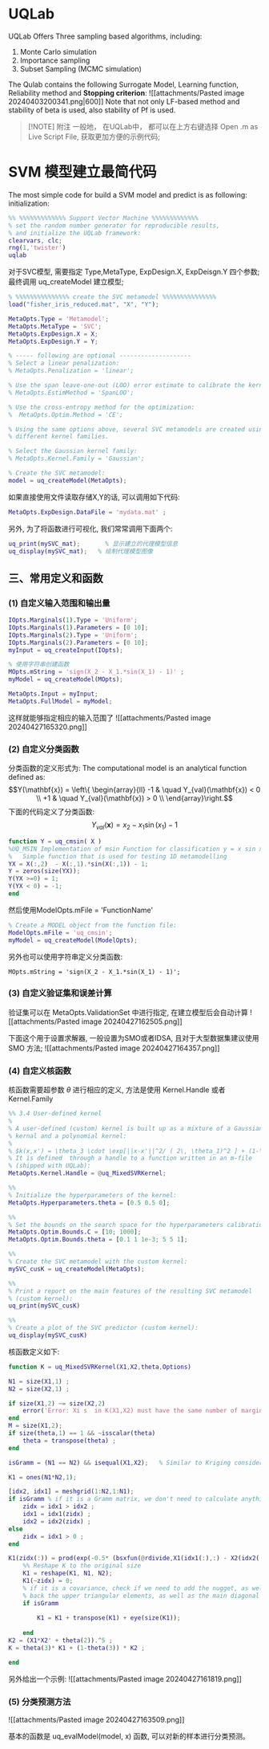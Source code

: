 # UQLab
UQLab Offers Three sampling based algorithms, including: 
1. Monte Carlo simulation 
2. Importance sampling 
3. Subset Sampling (MCMC simulation)

The Qulab contains the following Surrogate Model, Learning function, Reliability method and **Stopping criterion**:
![[attachments/Pasted image 20240403200341.png|600]]
Note that not only LF-based method and stability of beta is used, also stability of Pf is used. 


> [!NOTE] 附注
> 一般地， 在UQLab中， 都可以在上方右键选择 Open .m as Live Script File, 获取更加方便的示例代码;

# SVM 模型建立最简代码
The most simple code for build a SVM model and predict is as following:
initialization: 
```matlab
%% %%%%%%%%%%%%% Support Vector Machine %%%%%%%%%%%%% 
% set the random number generator for reproducible results,
% and initialize the UQLab framework:
clearvars, clc;
rng(1,'twister')
uqlab
```

对于SVC模型, 需要指定 Type,MetaType, ExpDesign.X, ExpDeisgn.Y 四个参数; 最终调用 uq_createModel 建立模型;
```matlab
% %%%%%%%%%%%%%%% create the SVC metamodel %%%%%%%%%%%%%%%
load("fisher_iris_reduced.mat", "X", "Y");

MetaOpts.Type = 'Metamodel';
MetaOpts.MetaType = 'SVC';
MetaOpts.ExpDesign.X = X;
MetaOpts.ExpDesign.Y = Y;

% ----- following are optional --------------------
% Select a linear penalization:
% MetaOpts.Penalization = 'linear';

% Use the span leave-one-out (LOO) error estimate to calibrate the kernel hyperparameters:
% MetaOpts.EstimMethod = 'SpanLOO';

% Use the cross-entropy method for the optimization:
%  MetaOpts.Optim.Method = 'CE';

% Using the same options above, several SVC metamodels are created using
% different kernel families.

% Select the Gaussian kernel family:
% MetaOpts.Kernel.Family = 'Gaussian';

% Create the SVC metamodel:
model = uq_createModel(MetaOpts);
```

如果直接使用文件读取存储X,Y的话, 可以调用如下代码:
```matlab
MetaOpts.ExpDesign.DataFile = 'mydata.mat' ;
```

另外, 为了将函数进行可视化, 我们常常调用下面两个:
```matlab
uq_print(mySVC_mat);       % 显示建立的代理模型信息
uq_display(mySVC_mat);   % 绘制代理模型图像
```

## 三、常用定义和函数
### (1) 自定义输入范围和输出量
```matlab
IOpts.Marginals(1).Type = 'Uniform';
IOpts.Marginals(1).Parameters = [0 10];
IOpts.Marginals(2).Type = 'Uniform';
IOpts.Marginals(2).Parameters = [0 10];
myInput = uq_createInput(IOpts);

% 使用字符串创建函数
MOpts.mString = 'sign(X_2 - X_1.*sin(X_1) - 1)' ;
myModel = uq_createModel(MOpts);

MetaOpts.Input = myInput;
MetaOpts.FullModel = myModel;
```

这样就能够指定相应的输入范围了
![[attachments/Pasted image 20240427165320.png]]

### (2) 自定义分类函数
分类函数的定义形式为:
The computational model is an analytical function defined as:
$$Y(\mathbf{x}) = \left\{ \begin{array}{ll}
  -1 & \quad Y_{val}(\mathbf{x}) < 0  \\
  +1 & \quad Y_{val}(\mathbf{x}) > 0 \\
\end{array}\right.$$
下面的代码定义了分类函数: 
$$Y_{val}(\mathbf{x}) = x_2 - x_1 \sin(x_1) - 1$$
```matlab
function Y = uq_cmsin( X )
%UQ_MSIN Implementation of msin Function for classification y = x sin x - 1
%   Simple function that is used for testing 1D metamodelling
YX = X(:,2)  - X(:,1).*sin(X(:,1)) - 1;
Y = zeros(size(YX));
Y(YX >=0) = 1;
Y(YX < 0) = -1;
end
```

然后使用ModelOpts.mFile = 'FunctionName'
```matlab
% Create a MODEL object from the function file:
ModelOpts.mFile = 'uq_cmsin';
myModel = uq_createModel(ModelOpts);
```

另外也可以使用字符串定义分类函数:
```
MOpts.mString = 'sign(X_2 - X_1.*sin(X_1) - 1)';
```

### (3) 自定义验证集和误差计算
验证集可以在 MetaOpts.ValidationSet 中进行指定, 在建立模型后会自动计算
![[attachments/Pasted image 20240427162505.png]]

下面这个用于设置求解器, 一般设置为SMO或者IDSA, 且对于大型数据集建议使用 SMO 方法;
![[attachments/Pasted image 20240427164357.png]]

### (4) 自定义核函数

核函数需要超参数 $\theta$ 进行相应的定义, 方法是使用 Kernel.Handle 或者 Kernel.Family 
```matlab fold
%% 3.4 User-defined kernel
%
% A user-defined (custom) kernel is built up as a mixture of a Gaussian
% kernal and a polynomial kernel:
%
% $k(x,x') = \theta_3 \cdot \exp[||x-x'||^2/ ( 2\, \theta_1)^2 ] + (1-\theta_3) \cdot (x \cdot x' + \theta_2 )^5$
% It is defined  through a handle to a function written in an m-file
% (shipped with UQLab):
MetaOpts.Kernel.Handle = @uq_MixedSVRKernel;

%% 
% Initialize the hyperparameters of the kernel:
MetaOpts.Hyperparameters.theta = [0.5 0.5 0];

%%
% Set the bounds on the search space for the hyperparameters calibration: 
MetaOpts.Optim.Bounds.C = [10; 1000];
MetaOpts.Optim.Bounds.theta = [0.1 1 1e-3; 5 5 1];

%%
% Create the SVC metamodel with the custom kernel:
mySVC_cusK = uq_createModel(MetaOpts);

%% 
% Print a report on the main features of the resulting SVC metamodel
% (custom kernel):
uq_print(mySVC_cusK)

%%
% Create a plot of the SVC predictor (custom kernel):
uq_display(mySVC_cusK)
```

核函数定义如下: 
```matlab fold title:核函数自定义示例
function K = uq_MixedSVRKernel(X1,X2,theta,Options)

N1 = size(X1,1) ;
N2 = size(X2,1) ;

if size(X1,2) ~= size(X2,2)
    error('Error: Xi s  in K(X1,X2) must have the same number of marginals!')
end
M = size(X1,2);
if size(theta,1) == 1 && ~isscalar(theta)
    theta = transpose(theta) ;
end

isGramm = (N1 == N2) && isequal(X1,X2);   % Similar to Kriging consider whther K is the Gramm matrix

K1 = ones(N1*N2,1);

[idx2, idx1] = meshgrid(1:N2,1:N1);
if isGramm % if it is a Gramm matrix, we don't need to calculate anything from the diagonal up
    zidx = idx1 > idx2 ;
    idx1 = idx1(zidx) ;
    idx2 = idx2(zidx) ;
else
    zidx = idx1 > 0 ;
end

K1(zidx(:)) = prod(exp(-0.5* (bsxfun(@rdivide,X1(idx1(:),:) - X2(idx2(:),:), theta(1))).^2 ), 2) ;
    %% Reshape K to the original size
    K1 = reshape(K1, N1, N2);
    K1(~zidx) = 0;
    % if it is a covariance, check if we need to add the nugget, as well as add
    % back the upper triangular elements, as well as the main diagonal
    if isGramm
        
        K1 = K1 + transpose(K1) + eye(size(K1));
        
    end
K2 = (X1*X2' + theta(2)).^5 ;
K = theta(3)* K1 + (1-theta(3)) * K2 ;

end
```

另外给出一个示例:
![[attachments/Pasted image 20240427161819.png]]

### (5) 分类预测方法
![[attachments/Pasted image 20240427163509.png]]

基本的函数是 uq_evalModel(model, x) 函数, 可以对新的样本进行分类预测。
```

```
